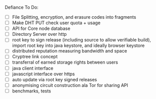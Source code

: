 Defiance To Do:
- [ ] File Splitting, encryption, and erasure codes into fragments
- [ ] Make DHT PUT check user quota + usage
- [ ] API for Core node database
- [ ] Directory Server over http
- [ ] root key to sign release (including source to allow verifiable build), import root key into java keystore, and ideally browser keystore
- [ ] distributed reputation measuring bandwidth and space
- [ ] Cryptree link concept
- [ ] transferral of earned storage rights between users
- [ ] java client interface
- [ ] javascript interface over https
- [ ] auto update via root key signed releases
- [ ] anonymising circuit construction ala Tor for sharing API
- [ ] benchmarks, tests